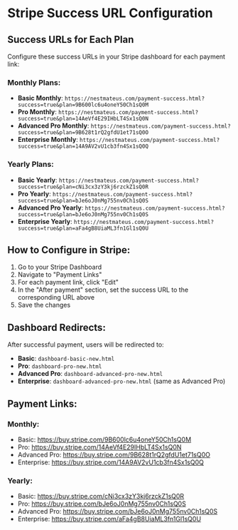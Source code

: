 # Stripe Success URL Configuration

## Success URLs for Each Plan

Configure these success URLs in your Stripe dashboard for each payment link:

### Monthly Plans:
- **Basic Monthly**: `https://nestmateus.com/payment-success.html?success=true&plan=9B600lc6u4oneY50Ch1sQ0M`
- **Pro Monthly**: `https://nestmateus.com/payment-success.html?success=true&plan=14AeVf4E29IHbLT4Sx1sQ0N`
- **Advanced Pro Monthly**: `https://nestmateus.com/payment-success.html?success=true&plan=9B628t1rQ2gfdU1et71sQ0O`
- **Enterprise Monthly**: `https://nestmateus.com/payment-success.html?success=true&plan=14A9AV2vU1cb3fn4Sx1sQ0Q`

### Yearly Plans:
- **Basic Yearly**: `https://nestmateus.com/payment-success.html?success=true&plan=cNi3cx3zY3kj6rzckZ1sQ0R`
- **Pro Yearly**: `https://nestmateus.com/payment-success.html?success=true&plan=bJe6oJ0nMg755nv0Ch1sQ0S`
- **Advanced Pro Yearly**: `https://nestmateus.com/payment-success.html?success=true&plan=bJe6oJ0nMg755nv0Ch1sQ0S`
- **Enterprise Yearly**: `https://nestmateus.com/payment-success.html?success=true&plan=aFa4gB8UiaML3fn1Gl1sQ0U`

## How to Configure in Stripe:

1. Go to your Stripe Dashboard
2. Navigate to "Payment Links"
3. For each payment link, click "Edit"
4. In the "After payment" section, set the success URL to the corresponding URL above
5. Save the changes

## Dashboard Redirects:

After successful payment, users will be redirected to:
- **Basic**: `dashboard-basic-new.html`
- **Pro**: `dashboard-pro-new.html`
- **Advanced Pro**: `dashboard-advanced-pro-new.html`
- **Enterprise**: `dashboard-advanced-pro-new.html` (same as Advanced Pro)

## Payment Links:

### Monthly:
- Basic: https://buy.stripe.com/9B600lc6u4oneY50Ch1sQ0M
- Pro: https://buy.stripe.com/14AeVf4E29IHbLT4Sx1sQ0N
- Advanced Pro: https://buy.stripe.com/9B628t1rQ2gfdU1et71sQ0O
- Enterprise: https://buy.stripe.com/14A9AV2vU1cb3fn4Sx1sQ0Q

### Yearly:
- Basic: https://buy.stripe.com/cNi3cx3zY3kj6rzckZ1sQ0R
- Pro: https://buy.stripe.com/bJe6oJ0nMg755nv0Ch1sQ0S
- Advanced Pro: https://buy.stripe.com/bJe6oJ0nMg755nv0Ch1sQ0S
- Enterprise: https://buy.stripe.com/aFa4gB8UiaML3fn1Gl1sQ0U
